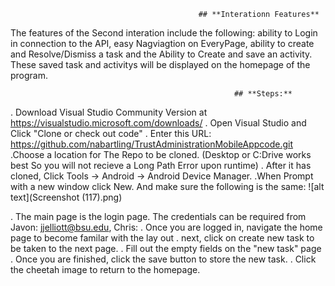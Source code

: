                                               ## **Interationn Features**
The features of the Second interation include the following: ability to Login in connection to the API, easy Nagviagtion on EveryPage, ability to create and Resolve/Dismiss a task and the Ability to Create and save an activity. These saved task and activitys will be displayed on the homepage of the program.  
                                                      
                                                      ## **Steps:** 
. Download Visual Studio Community Version at https://visualstudio.microsoft.com/downloads/
. Open Visual Studio and Click "Clone or check out code" 
. Enter this URL: https://github.com/nabartling/TrustAdministrationMobileAppcode.git
.Choose a location for The Repo to be cloned. (Desktop or C:Drive works best So you will not recieve a Long Path Error upon runtime) 
. After it has cloned, Click Tools -> Android -> Android Device Manager. 
.When Prompt with a new window click New. And make sure the following is the same: 
![alt text](Screenshot (117).png)




. The main page is the login page. The credentials can be required from Javon: jjelliott@bsu.edu, Chris: 
. Once you are logged in, navigate the home page to become familar with the lay out
. next, click on create new task to be taken to the next page.
. Fill out the empty fields on the "new task" page
. Once you are finished, click the save button to store the new task. 
. Click the cheetah image to return to the homepage. 
